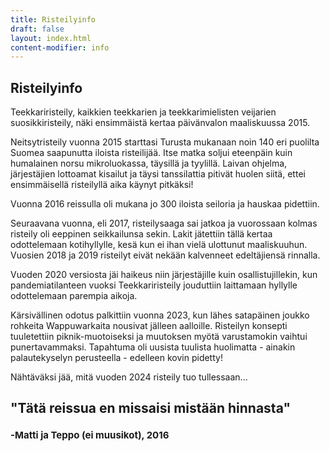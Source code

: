 ```yaml
---
title: Risteilyinfo
draft: false
layout: index.html
content-modifier: info
---
```

## Risteilyinfo

Teekkariristeily, kaikkien teekkarien ja teekkarimielisten veijarien suosikkiristeily, näki ensimmäistä kertaa päivänvalon maaliskuussa 2015.

Neitsytristeily vuonna 2015 starttasi Turusta mukanaan noin 140 eri puolilta Suomea saapunutta iloista risteilijää. Itse matka soljui eteenpäin kuin humalainen norsu mikroluokassa, täysillä ja tyylillä. Laivan ohjelma, järjestäjien lottoamat kisailut ja täysi tanssilattia pitivät huolen siitä, ettei ensimmäisellä risteilyllä aika käynyt pitkäksi!

Vuonna 2016 reissulla oli mukana jo 300 iloista seiloria ja hauskaa pidettiin.

Seuraavana vuonna, eli 2017, risteilysaaga sai jatkoa ja vuorossaan kolmas risteily oli eeppinen seikkailunsa sekin. Lakit jätettiin tällä kertaa odottelemaan kotihyllylle, kesä kun ei ihan vielä ulottunut maaliskuuhun. Vuosien 2018 ja 2019 risteilyt eivät nekään kalvenneet edeltäjiensä rinnalla.

Vuoden 2020 versiosta jäi haikeus niin järjestäjille kuin osallistujillekin, kun pandemiatilanteen vuoksi Teekkariristeily jouduttiin laittamaan hyllylle odottelemaan parempia aikoja.

Kärsivällinen odotus palkittiin vuonna 2023, kun lähes satapäinen joukko rohkeita Wappuwarkaita nousivat jälleen aalloille. Risteilyn konsepti tuuletettiin piknik-muotoiseksi ja muutoksen myötä varustamokin vaihtui punertavammaksi. Tapahtuma oli uusista tuulista huolimatta - ainakin palautekyselyn perusteella - edelleen kovin pidetty!

Nähtäväksi jää, mitä vuoden 2024 risteily tuo tullessaan...

<h2 style="padding-bottom: 0">"Tätä reissua en missaisi mistään hinnasta" </h2>
<h2 style="padding-top: 0; font-size: 15px"> -Matti ja Teppo (ei muusikot), 2016</h2>
